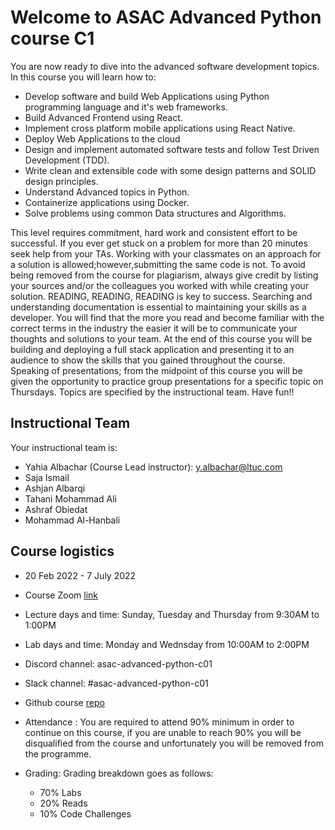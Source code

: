 # Welcome to ASAC Advanced Python course C1

You are now ready to dive into the advanced software development topics. In this course you will learn how to:

- Develop software and build Web Applications using Python programming language and it's web frameworks.
- Build Advanced Frontend using React.
- Implement cross platform mobile applications using React Native.
- Deploy Web Applications to the cloud
- Design and implement automated software tests and follow Test Driven Development (TDD).
- Write clean and extensible code with some design patterns and SOLID design principles.
- Understand Advanced topics in Python.
- Containerize applications using Docker.
- Solve problems using common Data structures and Algorithms.

This level requires commitment, hard work and consistent effort to be successful.
If you ever get stuck on a problem for more than 20 minutes seek help from your TAs. Working with your classmates on an approach for a solution is allowed;however,submitting the same code is not. To avoid being removed from the course for plagiarism, always give credit by listing your sources and/or the colleagues you worked with while creating your solution. READING, READING, READING is key to success. Searching and understanding documentation is essential to maintaining your skills as a developer. You will find that the more you read and become familiar with the correct terms in the industry the easier it will be to communicate your thoughts and solutions to your team.
At the end of this course you will be building and deploying a full stack application and presenting it to an audience to show the skills that you gained throughout the course. Speaking of presentations; from the midpoint of this course you will be given the opportunity to practice group presentations for a specific topic on Thursdays. Topics are specified by the instructional team. Have fun!!

## Instructional Team

Your instructional team is:
- Yahia Albachar (Course Lead instructor): y.albachar@ltuc.com
- Saja Ismail
- Ashjan Albarqi
- Tahani Mohammad Ali
- Ashraf Obiedat
- Mohammad Al-Hanbali
  
## Course logistics

- 20 Feb 2022 - 7 July 2022
- Course Zoom [link](https://LTUC.zoom.us/j/2730927465?pwd=L2JqSW5Wa0NTMEUvSjEyY0R3TWtTQT09)
- Lecture days and time: Sunday, Tuesday and Thursday from 9:30AM to 1:00PM
- Lab days and time: Monday and Wednsday from 10:00AM to 2:00PM
- Discord channel: asac-advanced-python-c01
- Slack channel: #asac-advanced-python-c01
- Github course [repo](https://github.com/LTUC/asac-advanced-python-c1)
- Attendance : You are required to attend 90% minimum in order to continue on this course, if you are unable to reach 90% you will be disqualified from the course and unfortunately you will be removed from the programme.

- Grading: Grading breakdown goes as follows:
  - 70% Labs
  - 20% Reads
  - 10% Code Challenges

